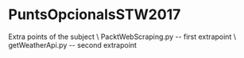 # PuntsOpcionalsSTW2017
Extra points of the subject
\\
PacktWebScraping.py -- first extrapoint
\\
getWeatherApi.py -- second extrapoint